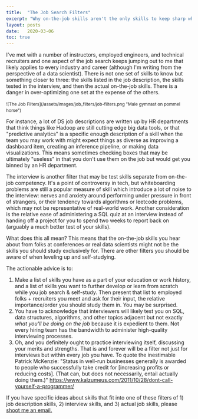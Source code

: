 ```yaml
---
title:  "The Job Search Filters"
excerpt: "Why on-the-job skills aren't the only skills to keep sharp while job searching"
layout: posts
date:   2020-03-06
toc: true
---
```

I've met with a number of instructors, employed engineers, and technical recruiters and one aspect of the job search keeps jumping out to me that likely applies to every industry and career (although I'm writing from the perspective of a data scientist). There is not one set of skills to know but something closer to three: the skills listed in the job description, the skills tested in the interview, and then the actual on-the-job skills. There is a danger in over-optimizing one set at the expense of the others.

<small>
![The Job Filters](/assets/images/job_filters/job-filters.png "Male gymnast on pommel horse")
</small>

For instance, a lot of DS job descriptions are written up by HR departments that think things like Hadoop are still cutting edge big data tools, or that "predictive analytics" is a specific enough description of a skill when the team you may work with might expect things as diverse as improving a dashboard item, creating an inference pipeline, or making data visualizations. This means sometimes checking boxes that may be ultimately "useless" in that you don't use them on the job but would get you binned by an HR department.

The interview is another filter that may be test skills separate from on-the-job competency. It's a point of controversy in tech, but whiteboarding problems are still a popular measure of skill which introduce a lot of noise to the interview: nerves and anxiety around performing under pressure in front of strangers, or their tendency towards algorithms or leetcode problems, which may not be representative of real-world work. Another consideration is the relative ease of administering a SQL quiz at an interview instead of handing off a project for you to spend two weeks to report back on (arguably a much better test of your skills).

What does this all mean? This means that the on-the-job skills you hear about from folks at conferences or real data scientists might not be the skills you should study exclusively for. There are other filters you should be aware of when leveling up and self-studying.

The actionable advice is to:

1) Make a list of skills you have as a part of your education or work history, and a list of skills you want to further develop or learn from scratch while you job search & self-study. Then present that list to employed folks + recruiters you meet and ask for their input, the relative importance/order you should study them in. You may be surprised.
2) You have to acknowledge that interviewers will likely test you on SQL, data structures, algorithms, and other topics adjacent but not exactly *what you'll be doing on the job* because it is expedient to them. Not every hiring team has the bandwidth to administer high-quality interviewing processes.
3) Oh, and you definitely ought to practice interviewing itself, discussing your merits and strengths. That is and forever will be a filter not just for interviews but within every job you have. To quote the inestimable Patrick McKenzie: "Status in well-run businesses generally is awarded to people who successfully take credit for [increasing profits or reducing costs].  (That can, but does not necessarily, entail actually doing them.)" https://www.kalzumeus.com/2011/10/28/dont-call-yourself-a-programmer/

If you have specific ideas about skills that fit into one of these filters of 1) job description skills, 2) interview skills, and 3) actual job skills, please [shoot me an email.](mailto:maxim.efremov@gmail.com)
